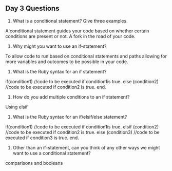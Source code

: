 ## Day 3 Questions

1. What is a conditional statement? Give three examples.

A conditional statement guides your code based on whether certain
conditions are present or not.  A fork in the road of your code.

1. Why might you want to use an if-statement?

To allow code to run based on conditional statements and paths
allowing for more variables and outcomes to be possible in your code.

1. What is the Ruby syntax for an if statement?

if(condition1)
//code to be executed if condition1is true.
else (condition2)
//code to be executed if condition2 is true.
end.

1. How do you add multiple conditions to an if statement?

Using elsif

1. What is the Ruby syntax for an if/elsif/else statement?

if(condition1)
//code to be executed if condition1is true.
elsif (condition2)
//code to be executed if condition2 is true.
else (condition3)
//code to be executed if condition3 is true.
end.

1. Other than an if-statement, can you think of any other ways we might want to use a conditional statement?

comparisons and booleans
